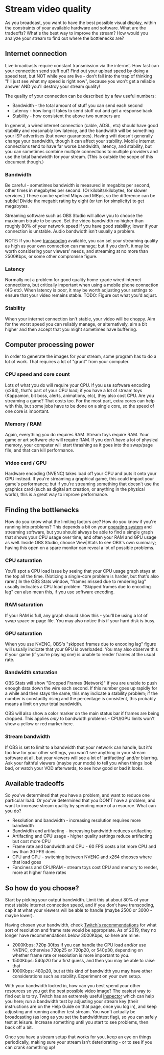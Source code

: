 # Stream video quality

As you broadcast, you want to have the best possible visual display, within the
constraints of your available hardware and software. What are the tradeoffs?
What's the best way to improve the stream? How would you analyze your stream to
find out where the bottlenecks are?

## Internet connection

Live broadcasts require constant transmission via the internet. How fast can
your connection send stuff out? Find out your upload speed by doing a speed
test, but NOT while you are live - don't fall into the trap of thinking "I'll
just see what my speed is right now", because you won't get a reliable answer
AND you'll destroy your stream quality!

The quality of your connection can be described by a few useful numbers:

* Bandwidth - the total amount of stuff you can send each second
* Latency - how long it takes to send stuff out and get a response back
* Stability - how consistent the above two numbers are

In general, a wired internet connection (cable, ADSL, etc) should have good
stability and reasonably low latency, and the bandwidth will be something
your ISP advertises (but never guarantees). Having wifi doesn't generally
change your bandwidth, though it can affect your stability. Mobile internet
connections tend to have far worse bandwidth, latency, and stability, but
you can sometimes combine multiple connections to multiple providers and use
the total bandwidth for your stream. (This is outside the scope of this
document though.)

### Bandwidth

Be careful - sometimes bandwidth is measured in megabits per second, other
times in megabytes per second. (Or kilobits/kilobytes, for slower services.)
These can be spelled Mbps and MBps, so the difference can be subtle! Divide
the megabit rating by eight (or ten for simplicity) to get megabytes.

Streaming software such as OBS Studio will allow you to choose the maximum
bitrate to be used. Set the video bandwidth no higher than roughly 80% of
your network speed if you have good stability; lower if your connection is
unstable. Audio bandwidth isn't usually a problem.

NOTE: If you have [transcoding](Glossary#transcoding) available, you can set
your streaming quality as high as your own connection can manage; but if you
don't, it may be worth considering your viewers' needs, and streaming at no
more than 2500Kbps, or some other compromise figure.

### Latency

Normally not a problem for good quality home-grade wired internet connections,
but critically important when using a mobile phone connection (4G etc). When
latency is poor, it may be worth adjusting your settings to ensure that your
video remains stable. TODO: Figure out what you'd adjust.

### Stability

When your internet connection isn't stable, your video will be choppy. Aim for
the worst speed you can reliably manage, or alternatively, aim a bit higher and
then accept that you might sometimes have buffering.

## Computer processing power

In order to generate the images for your stream, some program has to do a lot of
work. That requires a lot of "grunt" from your computer.

### CPU speed and core count

Lots of what you do will require your CPU. If you use software encoding (x264),
that's part of your CPU load; if you have a lot of stream toys (Kappamon, bit
boss, alerts, animations, etc), they also cost CPU. Are you streaming a game?
That costs too. For the most part, extra cores can help with this, but some
jobs have to be done on a single core, so the speed of one core is important.

### Memory / RAM

Again, everything you do requires RAM. Stream toys require RAM. Your game or
art software etc will require RAM. If you don't have a lot of physical memory,
your computer will start thrashing as it goes into the swap/page file, and that
can kill performance.

### Video card / GPU

Hardware encoding (NVENC) takes load off your CPU and puts it onto your GPU
instead. If you're streaming a graphical game, this could impact your game's
performance; but if you're streaming something that doesn't use the graphics
card (such as digital art creation, or anything in the physical world), this
is a great way to improve performance.

## Finding the bottlenecks

How do you know what the limiting factors are? How do you know if you're
running into problems? This depends a bit on your [operating system](Glossary#operating-system-os)
and streaming software, but you should always be able to find a simple graph
that shows your CPU usage over time, and often your RAM and GPU usage as well.
Inside OBS Studio, choose View|Stats to see OBS's own summary; having this
open on a spare monitor can reveal a lot of possible problems.

### CPU saturation

You'll spot a CPU load issue by seeing that your CPU usage graph stays at the
top all the time. (Noticing a single-core problem is harder, but that's also
rarer.) In the OBS Stats window, "frames missed due to rendering lag" usually
indicates a CPU load problem. "Skipped frames due to encoding lag" can also
mean this, if you use software encoding.

### RAM saturation

If your RAM is full, any graph should show this - you'll be using a lot of
swap space or page file. You may also notice this if your hard disk is busy.

### GPU saturation

When you use NVENC, OBS's "skipped frames due to encoding lag" figure will
usually indicate that your GPU is overloaded. You may also observe this if your
game (if you're playing one) is unable to render frames at the usual rate.

### Bandwidth saturation

OBS Stats will show "Dropped Frames (Network)" if you are unable to push enough
data down the wire each second. If this number goes up rapidly for a while and
then stays the same, this may indicate a stability problem; if the number is
constantly rising and the percentage is consistent, this probably means a limit
on your total bandwidth.

OBS will also show a color marker on the main status bar if frames are being
dropped. This applies _only_ to bandwidth problems - CPU/GPU limits won't show
a yellow or red marker here.

### Stream bandwidth

If OBS is set to limit to a bandwidth that your network can handle, but it's
too low for your other settings, you won't see anything in your stream software
at all, but your viewers will see a lot of 'artifacting' and/or blurring. Ask
your faithful viewers (maybe your mods) to tell you when things look bad, or
watch your VOD afterwards, to see how good or bad it looks.

## Available tradeoffs

So you've determined that you have a problem, and want to reduce one particular
load. Or you've determined that you DON'T have a problem, and want to increase
stream quality by spending more of a resource. What can you do?

* Resolution and bandwidth - increasing resolution requires more bandwidth
* Bandwidth and artifacting - increasing bandwidth reduces artifacting
* Artifacting and CPU usage - higher quality settings reduce artifacting but
  cost more CPU
* Frame rate and bandwidth and CPU - 60 FPS costs a lot more CPU and bw than
  30 FPS does
* CPU and GPU - switching between NVENC and x264 chooses where that load goes
* Fanciness and CPU/RAM - stream toys cost CPU and memory to render, more at
  higher frame rates

## So how do you choose?

Start by picking your output bandwidth. Limit this at about 80% of your most
stable internet connection speed, and if you don't have transcoding, cap it at
what your viewers will be able to handle (maybe 2500 or 3000 - maybe lower).

Having chosen your bandwidth, check [Twitch's recommendations](https://stream.twitch.tv/encoding/)
for what sort of resolution and frame rate would be appropriate. As of 2019,
they no longer have recommendations below 3000Kbps, so here are mine:

* 2000Kbps: 720p 30fps if you can handle the CPU load and/or use NVENC,
  otherwise 720p25 or 720p20, or 540p30, depending on whether frame rate or
  resolution is more important to you.
* 1500Kbps: 540p20 for a first guess, and then you may be able to raise that
* 1000Kbps: 480p20, but at this kind of bandwidth you may have other considerations
  such as stability. Experiment on your own setup.

With your bandwidth locked in, how can you best spend your other resources so
you get the best possible video image? The easiest way to find out is to try.
Twitch has an extremely useful [Inspector](https://inspector.twitch.tv/) which
can help you here; run a bandwidth test by adjusting your stream key (their
instructions are on the Help Guide on that page, once you log in), and keep
adjusting and running another test stream. You won't actually be broadcasting
(as long as you set the bandwidthtest flag), so you can safely test at leisure.
Increase something until you start to see problems, then back off a bit.

Once you have a stream setup that works for you, keep an eye on things periodically,
making sure your stream isn't deteriorating - or to see if you can crank
something up!

